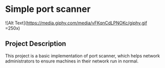 # Simple port scanner
![Alt Text](https://media.giphy.com/media/vFKqnCdLPNOKc/giphy.gif =250x)

## Project Description
This project is a basic implementation of port scanner, which helps network administrators to ensure machines in their network run in normal.
